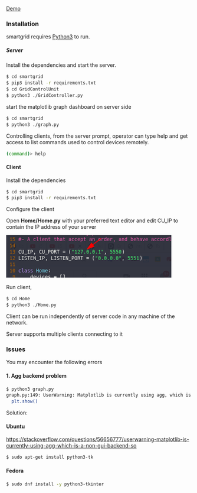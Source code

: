 [Demo](https://www.youtube.com/watch?v=7btvw_rZboU)

### Installation

smartgrid requires [Python3](https://www.python.org/downloads/) to run.

##### Server
Install the dependencies and  start the server.

```sh
$ cd smartgrid
$ pip3 install -r requirements.txt
$ cd GridControlUnit
$ python3 ./GridController.py
```
start the matplotlib graph dashboard on server side
```sh
$ cd smartgrid
$ python3 ./graph.py
```

Controlling clients,
from the server prompt, operator can type help
and get access to list commands used to control
devices remotely.
```sh
(command)> help
```

#### Client
Install the dependencies
```sh
$ cd smartgrid
$ pip3 install -r requirements.txt
```
Configure the client

Open **Home/Home.py** with your preferred text editor
and edit CU_IP to contain the IP address of your server



![image.png](./image.png)

Run client,
```sh
$ cd Home
$ python3 ./Home.py
```

Client can be run independently of server code in any machine
of the network.

Server supports multiple clients connecting to it


### Issues
You may encounter the following errors

#### 1. Agg backend problem

```sh
$ python3 graph.py
graph.py:149: UserWarning: Matplotlib is currently using agg, which is a non-GUI backend, so cannot show the figure.
  plt.show()
```

Solution:

#### Ubuntu
https://stackoverflow.com/questions/56656777/userwarning-matplotlib-is-currently-using-agg-which-is-a-non-gui-backend-so
```sh
$ sudo apt-get install python3-tk
```

#### Fedora
```sh
$ sudo dnf install -y python3-tkinter
```


